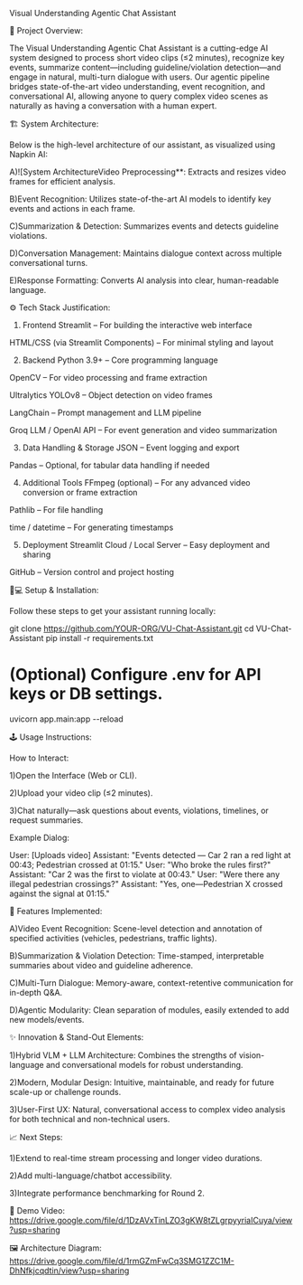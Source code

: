 Visual Understanding Agentic Chat Assistant

🚀 Project Overview:

The Visual Understanding Agentic Chat Assistant is a cutting-edge AI system designed to process short video clips (≤2 minutes), recognize key events, summarize content—including guideline/violation detection—and engage in natural, multi-turn dialogue with users. Our agentic pipeline bridges state-of-the-art video understanding, event recognition, and conversational AI, allowing anyone to query complex video scenes as naturally as having a conversation with a human expert.


🏗️ System Architecture:

Below is the high-level architecture of our assistant, as visualized using Napkin AI:

A)![System ArchitectureVideo Preprocessing**: Extracts and resizes video frames for efficient analysis.

B)Event Recognition: Utilizes state-of-the-art AI models to identify key events and actions in each frame.

C)Summarization & Detection: Summarizes events and detects guideline violations.

D)Conversation Management: Maintains dialogue context across multiple conversational turns.

E)Response Formatting: Converts AI analysis into clear, human-readable language.


⚙️ Tech Stack Justification:

1. Frontend
Streamlit – For building the interactive web interface

HTML/CSS (via Streamlit Components) – For minimal styling and layout

2. Backend
Python 3.9+ – Core programming language

OpenCV – For video processing and frame extraction

Ultralytics YOLOv8 – Object detection on video frames

LangChain – Prompt management and LLM pipeline

Groq LLM / OpenAI API – For event generation and video summarization

3. Data Handling & Storage
JSON – Event logging and export

Pandas – Optional, for tabular data handling if needed

4. Additional Tools
FFmpeg (optional) – For any advanced video conversion or frame extraction

Pathlib – For file handling

time / datetime – For generating timestamps

5. Deployment
Streamlit Cloud / Local Server – Easy deployment and sharing

GitHub – Version control and project hosting


🧑💻 Setup & Installation:

Follow these steps to get your assistant running locally:

git clone https://github.com/YOUR-ORG/VU-Chat-Assistant.git
cd VU-Chat-Assistant
pip install -r requirements.txt
# (Optional) Configure .env for API keys or DB settings.
uvicorn app.main:app --reload

🕹️ Usage Instructions:

How to Interact:

1)Open the Interface (Web or CLI).

2)Upload your video clip (≤2 minutes).

3)Chat naturally—ask questions about events, violations, timelines, or request summaries.

Example Dialog:

User: [Uploads video]
Assistant: "Events detected — Car 2 ran a red light at 00:43; Pedestrian crossed at 01:15."
User: "Who broke the rules first?"
Assistant: "Car 2 was the first to violate at 00:43."
User: "Were there any illegal pedestrian crossings?"
Assistant: "Yes, one—Pedestrian X crossed against the signal at 01:15."


📝 Features Implemented:

A)Video Event Recognition: Scene-level detection and annotation of specified activities (vehicles, pedestrians, traffic lights).

B)Summarization & Violation Detection: Time-stamped, interpretable summaries about video and guideline adherence.

C)Multi-Turn Dialogue: Memory-aware, context-retentive communication for in-depth Q&A.

D)Agentic Modularity: Clean separation of modules, easily extended to add new models/events.


✨ Innovation & Stand-Out Elements:

1)Hybrid VLM + LLM Architecture: Combines the strengths of vision-language and conversational models for robust understanding.

2)Modern, Modular Design: Intuitive, maintainable, and ready for future scale-up or challenge rounds.

3)User-First UX: Natural, conversational access to complex video analysis for both technical and non-technical users.

📈 Next Steps:

1)Extend to real-time stream processing and longer video durations.

2)Add multi-language/chatbot accessibility.

3)Integrate performance benchmarking for Round 2.

🎥 Demo Video: https://drive.google.com/file/d/1DzAVxTinLZO3gKW8tZLgrpyyriaICuya/view?usp=sharing

🖼️ Architecture Diagram: https://drive.google.com/file/d/1rmGZmFwCq3SMG1ZZC1M-DhNfkjcqdtin/view?usp=sharing




